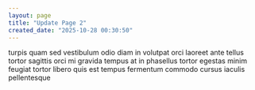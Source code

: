 ```yaml
---
layout: page
title: "Update Page 2"
created_date: "2025-10-28 00:30:50"
---
```


turpis quam sed vestibulum odio diam in volutpat orci laoreet ante tellus tortor sagittis orci mi gravida tempus at in phasellus tortor egestas minim feugiat tortor libero quis est tempus fermentum commodo cursus iaculis pellentesque 
